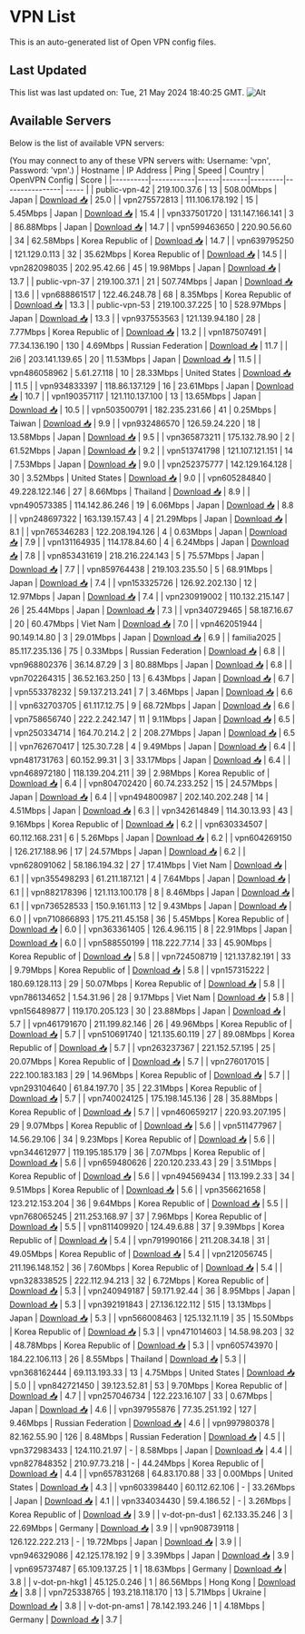 # VPN List

This is an auto-generated list of Open VPN config files.

## Last Updated

This list was last updated on: Tue, 21 May 2024 18:40:25 GMT.
![Alt](https://repobeats.axiom.co/api/embed/186b98318ef1479477931607c1ad7d823f12451f.svg "Repobeats analytics image")

## Available Servers

Below is the list of available VPN servers:

(You may connect to any of these VPN servers with: Username: 'vpn', Password: 'vpn'.)
| Hostname | IP Address | Ping | Speed | Country | OpenVPN Config | Score |
|----------|------------|------|-------|---------|----------------| ----- |
| public-vpn-42 | 219.100.37.6 | 13 | 508.00Mbps | Japan | [Download 📥](./configs/server_0_JP.ovpn) | 25.0 |
| vpn275572813 | 111.106.178.192 | 15 | 5.45Mbps | Japan | [Download 📥](./configs/server_1_JP.ovpn) | 15.4 |
| vpn337501720 | 131.147.166.141 | 3 | 86.88Mbps | Japan | [Download 📥](./configs/server_2_JP.ovpn) | 14.7 |
| vpn599463650 | 220.90.56.60 | 34 | 62.58Mbps | Korea Republic of | [Download 📥](./configs/server_3_KR.ovpn) | 14.7 |
| vpn639795250 | 121.129.0.113 | 32 | 35.62Mbps | Korea Republic of | [Download 📥](./configs/server_4_KR.ovpn) | 14.5 |
| vpn282098035 | 202.95.42.66 | 45 | 19.98Mbps | Japan | [Download 📥](./configs/server_5_JP.ovpn) | 13.7 |
| public-vpn-37 | 219.100.37.1 | 21 | 507.74Mbps | Japan | [Download 📥](./configs/server_6_JP.ovpn) | 13.6 |
| vpn688861517 | 122.46.248.78 | 68 | 8.35Mbps | Korea Republic of | [Download 📥](./configs/server_7_KR.ovpn) | 13.3 |
| public-vpn-53 | 219.100.37.225 | 10 | 528.97Mbps | Japan | [Download 📥](./configs/server_8_JP.ovpn) | 13.3 |
| vpn937553563 | 121.139.94.180 | 28 | 7.77Mbps | Korea Republic of | [Download 📥](./configs/server_9_KR.ovpn) | 13.2 |
| vpn187507491 | 77.34.136.190 | 130 | 4.69Mbps | Russian Federation | [Download 📥](./configs/server_10_RU.ovpn) | 11.7 |
| 2i6 | 203.141.139.65 | 20 | 11.53Mbps | Japan | [Download 📥](./configs/server_11_JP.ovpn) | 11.5 |
| vpn486058962 | 5.61.27.118 | 10 | 28.33Mbps | United States | [Download 📥](./configs/server_12_US.ovpn) | 11.5 |
| vpn934833397 | 118.86.137.129 | 16 | 23.61Mbps | Japan | [Download 📥](./configs/server_13_JP.ovpn) | 10.7 |
| vpn190357117 | 121.110.137.100 | 13 | 13.65Mbps | Japan | [Download 📥](./configs/server_14_JP.ovpn) | 10.5 |
| vpn503500791 | 182.235.231.66 | 41 | 0.25Mbps | Taiwan | [Download 📥](./configs/server_15_TW.ovpn) | 9.9 |
| vpn932486570 | 126.59.24.220 | 18 | 13.58Mbps | Japan | [Download 📥](./configs/server_16_JP.ovpn) | 9.5 |
| vpn365873211 | 175.132.78.90 | 2 | 61.52Mbps | Japan | [Download 📥](./configs/server_17_JP.ovpn) | 9.2 |
| vpn513741798 | 121.107.121.151 | 14 | 7.53Mbps | Japan | [Download 📥](./configs/server_18_JP.ovpn) | 9.0 |
| vpn252375777 | 142.129.164.128 | 30 | 3.52Mbps | United States | [Download 📥](./configs/server_19_US.ovpn) | 9.0 |
| vpn605284840 | 49.228.122.146 | 27 | 8.66Mbps | Thailand | [Download 📥](./configs/server_20_TH.ovpn) | 8.9 |
| vpn490573385 | 114.142.86.246 | 19 | 6.06Mbps | Japan | [Download 📥](./configs/server_21_JP.ovpn) | 8.8 |
| vpn248697322 | 163.139.157.43 | 4 | 21.29Mbps | Japan | [Download 📥](./configs/server_22_JP.ovpn) | 8.1 |
| vpn765346283 | 122.208.194.126 | 4 | 0.63Mbps | Japan | [Download 📥](./configs/server_23_JP.ovpn) | 7.9 |
| vpn131164935 | 114.178.84.60 | 4 | 6.24Mbps | Japan | [Download 📥](./configs/server_24_JP.ovpn) | 7.8 |
| vpn853431619 | 218.216.224.143 | 5 | 75.57Mbps | Japan | [Download 📥](./configs/server_25_JP.ovpn) | 7.7 |
| vpn859764438 | 219.103.235.50 | 5 | 68.91Mbps | Japan | [Download 📥](./configs/server_26_JP.ovpn) | 7.4 |
| vpn153325726 | 126.92.202.130 | 12 | 12.97Mbps | Japan | [Download 📥](./configs/server_27_JP.ovpn) | 7.4 |
| vpn230919002 | 110.132.215.147 | 26 | 25.44Mbps | Japan | [Download 📥](./configs/server_28_JP.ovpn) | 7.3 |
| vpn340729465 | 58.187.16.67 | 20 | 60.47Mbps | Viet Nam | [Download 📥](./configs/server_29_VN.ovpn) | 7.0 |
| vpn462051944 | 90.149.14.80 | 3 | 29.01Mbps | Japan | [Download 📥](./configs/server_30_JP.ovpn) | 6.9 |
| familia2025 | 85.117.235.136 | 75 | 0.33Mbps | Russian Federation | [Download 📥](./configs/server_31_RU.ovpn) | 6.8 |
| vpn968802376 | 36.14.87.29 | 3 | 80.88Mbps | Japan | [Download 📥](./configs/server_32_JP.ovpn) | 6.8 |
| vpn702264315 | 36.52.163.250 | 13 | 6.43Mbps | Japan | [Download 📥](./configs/server_33_JP.ovpn) | 6.7 |
| vpn553378232 | 59.137.213.241 | 7 | 3.46Mbps | Japan | [Download 📥](./configs/server_34_JP.ovpn) | 6.6 |
| vpn632703705 | 61.117.12.75 | 9 | 68.72Mbps | Japan | [Download 📥](./configs/server_35_JP.ovpn) | 6.6 |
| vpn758656740 | 222.2.242.147 | 11 | 9.11Mbps | Japan | [Download 📥](./configs/server_36_JP.ovpn) | 6.5 |
| vpn250334714 | 164.70.214.2 | 2 | 208.27Mbps | Japan | [Download 📥](./configs/server_37_JP.ovpn) | 6.5 |
| vpn762670417 | 125.30.7.28 | 4 | 9.49Mbps | Japan | [Download 📥](./configs/server_38_JP.ovpn) | 6.4 |
| vpn481731763 | 60.152.99.31 | 3 | 33.17Mbps | Japan | [Download 📥](./configs/server_39_JP.ovpn) | 6.4 |
| vpn468972180 | 118.139.204.211 | 39 | 2.98Mbps | Korea Republic of | [Download 📥](./configs/server_40_KR.ovpn) | 6.4 |
| vpn804702420 | 60.74.233.252 | 15 | 24.57Mbps | Japan | [Download 📥](./configs/server_41_JP.ovpn) | 6.4 |
| vpn494800987 | 202.140.202.248 | 14 | 4.51Mbps | Japan | [Download 📥](./configs/server_42_JP.ovpn) | 6.3 |
| vpn342614849 | 114.30.13.93 | 43 | 9.16Mbps | Korea Republic of | [Download 📥](./configs/server_43_KR.ovpn) | 6.2 |
| vpn630334507 | 60.112.168.231 | 6 | 5.26Mbps | Japan | [Download 📥](./configs/server_44_JP.ovpn) | 6.2 |
| vpn604269150 | 126.217.188.96 | 17 | 24.57Mbps | Japan | [Download 📥](./configs/server_45_JP.ovpn) | 6.2 |
| vpn628091062 | 58.186.194.32 | 27 | 17.41Mbps | Viet Nam | [Download 📥](./configs/server_46_VN.ovpn) | 6.1 |
| vpn355498293 | 61.211.187.121 | 4 | 7.64Mbps | Japan | [Download 📥](./configs/server_47_JP.ovpn) | 6.1 |
| vpn882178396 | 121.113.100.178 | 8 | 8.46Mbps | Japan | [Download 📥](./configs/server_48_JP.ovpn) | 6.1 |
| vpn736528533 | 150.9.161.113 | 12 | 9.43Mbps | Japan | [Download 📥](./configs/server_49_JP.ovpn) | 6.0 |
| vpn710866893 | 175.211.45.158 | 36 | 5.45Mbps | Korea Republic of | [Download 📥](./configs/server_50_KR.ovpn) | 6.0 |
| vpn363361405 | 126.4.96.115 | 8 | 22.91Mbps | Japan | [Download 📥](./configs/server_51_JP.ovpn) | 6.0 |
| vpn588550199 | 118.222.77.14 | 33 | 45.90Mbps | Korea Republic of | [Download 📥](./configs/server_52_KR.ovpn) | 5.8 |
| vpn724508719 | 121.137.82.191 | 33 | 9.79Mbps | Korea Republic of | [Download 📥](./configs/server_53_KR.ovpn) | 5.8 |
| vpn157315222 | 180.69.128.113 | 29 | 50.07Mbps | Korea Republic of | [Download 📥](./configs/server_54_KR.ovpn) | 5.8 |
| vpn786134652 | 1.54.31.96 | 28 | 9.17Mbps | Viet Nam | [Download 📥](./configs/server_55_VN.ovpn) | 5.8 |
| vpn156489877 | 119.170.205.123 | 30 | 23.88Mbps | Japan | [Download 📥](./configs/server_56_JP.ovpn) | 5.7 |
| vpn461791670 | 211.199.82.146 | 26 | 49.96Mbps | Korea Republic of | [Download 📥](./configs/server_57_KR.ovpn) | 5.7 |
| vpn510691740 | 121.135.60.119 | 27 | 89.08Mbps | Korea Republic of | [Download 📥](./configs/server_58_KR.ovpn) | 5.7 |
| vpn263237367 | 221.152.57.195 | 25 | 20.07Mbps | Korea Republic of | [Download 📥](./configs/server_59_KR.ovpn) | 5.7 |
| vpn276017015 | 222.100.183.183 | 29 | 14.96Mbps | Korea Republic of | [Download 📥](./configs/server_60_KR.ovpn) | 5.7 |
| vpn293104640 | 61.84.197.70 | 35 | 22.31Mbps | Korea Republic of | [Download 📥](./configs/server_61_KR.ovpn) | 5.7 |
| vpn740024125 | 175.198.145.136 | 28 | 35.88Mbps | Korea Republic of | [Download 📥](./configs/server_62_KR.ovpn) | 5.7 |
| vpn460659217 | 220.93.207.195 | 29 | 9.07Mbps | Korea Republic of | [Download 📥](./configs/server_63_KR.ovpn) | 5.6 |
| vpn511477967 | 14.56.29.106 | 34 | 9.23Mbps | Korea Republic of | [Download 📥](./configs/server_64_KR.ovpn) | 5.6 |
| vpn344612977 | 119.195.185.179 | 36 | 7.07Mbps | Korea Republic of | [Download 📥](./configs/server_65_KR.ovpn) | 5.6 |
| vpn659480626 | 220.120.233.43 | 29 | 3.51Mbps | Korea Republic of | [Download 📥](./configs/server_66_KR.ovpn) | 5.6 |
| vpn494569434 | 113.199.2.33 | 34 | 9.51Mbps | Korea Republic of | [Download 📥](./configs/server_67_KR.ovpn) | 5.6 |
| vpn356621658 | 123.212.153.204 | 36 | 9.64Mbps | Korea Republic of | [Download 📥](./configs/server_68_KR.ovpn) | 5.5 |
| vpn768065245 | 211.253.168.97 | 37 | 7.96Mbps | Korea Republic of | [Download 📥](./configs/server_69_KR.ovpn) | 5.5 |
| vpn811409920 | 124.49.6.88 | 37 | 9.39Mbps | Korea Republic of | [Download 📥](./configs/server_70_KR.ovpn) | 5.4 |
| vpn791990166 | 211.208.34.18 | 31 | 49.05Mbps | Korea Republic of | [Download 📥](./configs/server_71_KR.ovpn) | 5.4 |
| vpn212056745 | 211.196.148.152 | 36 | 7.60Mbps | Korea Republic of | [Download 📥](./configs/server_72_KR.ovpn) | 5.4 |
| vpn328338525 | 222.112.94.213 | 32 | 6.72Mbps | Korea Republic of | [Download 📥](./configs/server_73_KR.ovpn) | 5.3 |
| vpn240949187 | 59.171.92.44 | 36 | 8.95Mbps | Japan | [Download 📥](./configs/server_74_JP.ovpn) | 5.3 |
| vpn392191843 | 27.136.122.112 | 515 | 13.13Mbps | Japan | [Download 📥](./configs/server_75_JP.ovpn) | 5.3 |
| vpn566008463 | 125.132.11.19 | 35 | 15.50Mbps | Korea Republic of | [Download 📥](./configs/server_76_KR.ovpn) | 5.3 |
| vpn471014603 | 14.58.98.203 | 32 | 48.78Mbps | Korea Republic of | [Download 📥](./configs/server_77_KR.ovpn) | 5.3 |
| vpn605743970 | 184.22.106.113 | 26 | 8.55Mbps | Thailand | [Download 📥](./configs/server_78_TH.ovpn) | 5.3 |
| vpn368162444 | 69.113.193.33 | 13 | 4.75Mbps | United States | [Download 📥](./configs/server_79_US.ovpn) | 5.0 |
| vpn842721450 | 39.123.52.81 | 53 | 9.70Mbps | Korea Republic of | [Download 📥](./configs/server_80_KR.ovpn) | 4.7 |
| vpn257046734 | 122.223.16.107 | 33 | 0.67Mbps | Japan | [Download 📥](./configs/server_81_JP.ovpn) | 4.6 |
| vpn397955876 | 77.35.251.192 | 127 | 9.46Mbps | Russian Federation | [Download 📥](./configs/server_82_RU.ovpn) | 4.6 |
| vpn997980378 | 82.162.55.90 | 126 | 8.48Mbps | Russian Federation | [Download 📥](./configs/server_83_RU.ovpn) | 4.5 |
| vpn372983433 | 124.110.21.97 | - | 8.58Mbps | Japan | [Download 📥](./configs/server_84_JP.ovpn) | 4.4 |
| vpn827848352 | 210.97.73.218 | - | 44.24Mbps | Korea Republic of | [Download 📥](./configs/server_85_KR.ovpn) | 4.4 |
| vpn657831268 | 64.83.170.88 | 33 | 0.00Mbps | United States | [Download 📥](./configs/server_86_US.ovpn) | 4.3 |
| vpn603398440 | 60.112.62.106 | - | 33.26Mbps | Japan | [Download 📥](./configs/server_87_JP.ovpn) | 4.1 |
| vpn334034430 | 59.4.186.52 | - | 3.26Mbps | Korea Republic of | [Download 📥](./configs/server_88_KR.ovpn) | 3.9 |
| v-dot-pn-dus1 | 62.133.35.246 | 3 | 22.69Mbps | Germany | [Download 📥](./configs/server_89_DE.ovpn) | 3.9 |
| vpn908739118 | 126.122.222.213 | - | 19.72Mbps | Japan | [Download 📥](./configs/server_90_JP.ovpn) | 3.9 |
| vpn946329086 | 42.125.178.192 | 9 | 3.39Mbps | Japan | [Download 📥](./configs/server_91_JP.ovpn) | 3.9 |
| vpn695737487 | 65.109.137.25 | 1 | 18.63Mbps | Germany | [Download 📥](./configs/server_92_DE.ovpn) | 3.8 |
| v-dot-pn-hkg1 | 45.125.0.246 | 1 | 86.56Mbps | Hong Kong | [Download 📥](./configs/server_93_HK.ovpn) | 3.8 |
| vpn725338765 | 193.218.118.170 | 13 | 5.71Mbps | Ukraine | [Download 📥](./configs/server_94_UA.ovpn) | 3.8 |
| v-dot-pn-ams1 | 78.142.193.246 | 1 | 4.18Mbps | Germany | [Download 📥](./configs/server_95_DE.ovpn) | 3.7 |
